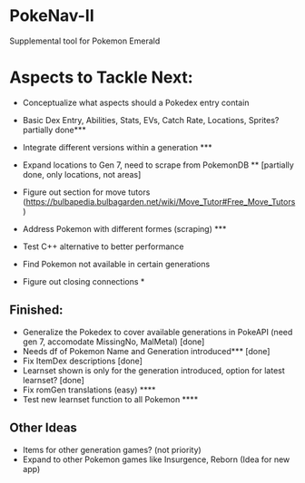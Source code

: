 # PokeNav-II
Supplemental tool for Pokemon Emerald

# Aspects to Tackle Next:  

 - Conceptualize what aspects should a Pokedex entry contain  
 - Basic Dex Entry, Abilities, Stats, EVs, Catch Rate, Locations, Sprites? partially done***        
 
 - Integrate different versions within a generation ***         
 
 - Expand locations to Gen 7, need to scrape from PokemonDB  ** [partially done, only locations, not areas]  

 - Figure out section for move tutors (https://bulbapedia.bulbagarden.net/wiki/Move_Tutor#Free_Move_Tutors)  
 
 - Address Pokemon with different formes  (scraping) ***  
 
 - Test C++ alternative to better performance  
 - Find Pokemon not available in certain generations  

 - Figure out closing connections *

## Finished:

 - Generalize the Pokedex to cover available generations in PokeAPI (need gen 7, accomodate MissingNo, MalMetal) [done]  
 - Needs df of Pokemon Name and Generation introduced*** [done]  
 - Fix ItemDex descriptions [done]   
 - Learnset shown is only for the generation introduced, option for latest learnset? [done]
 - Fix romGen translations (easy) ****  
 - Test new learnset function to all Pokemon ****  

## Other Ideas  
 - Items for other generation games? (not priority)  
 - Expand to other Pokemon games like Insurgence, Reborn (Idea for new app)    